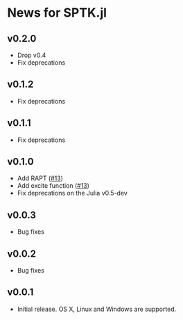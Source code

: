 # News for SPTK.jl

## v0.2.0

- Drop v0.4
- Fix deprecations

## v0.1.2

- Fix deprecations

## v0.1.1

- Fix deprecations

## v0.1.0

- Add RAPT ([#13])
- Add excite function ([#13])
- Fix deprecations on the Julia v0.5-dev

## v0.0.3

- Bug fixes

## v0.0.2

- Bug fixes

## v0.0.1

- Initial release. OS X, Linux and Windows are supported.

[#13]: https://github.com/r9y9/SPTK.jl/pull/13
